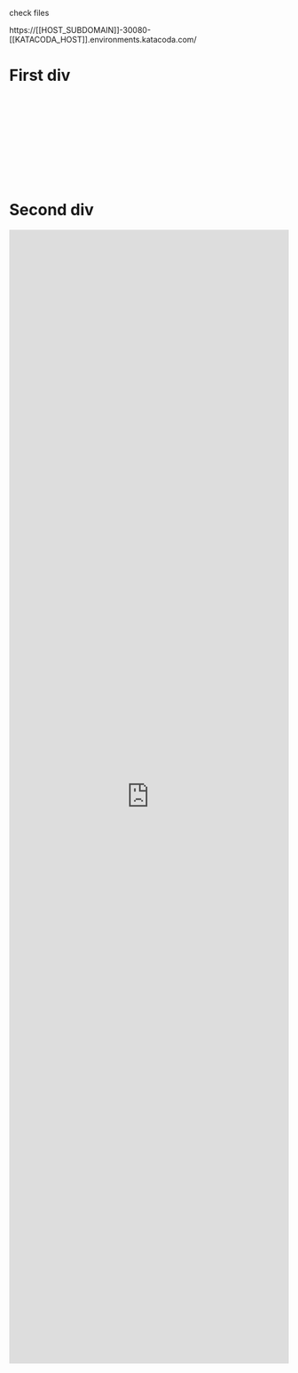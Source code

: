 check files

https://[[HOST_SUBDOMAIN]]-30080-[[KATACODA_HOST]].environments.katacoda.com/

# First div
<iframe src="https://[[HOST_SUBDOMAIN]]-30080-[[KATACODA_HOST]].environments.katacoda.com/" frameborder="0" allowtransparency="true" allowfullscreen="true"></iframe>

# Second div
 <div id="katacoda-terminal" data-katacoda-id="brainupgrade/courses/kubernetes-ckad/design-build"
        data-katacoda-color="#373534" data-katacoda-secondary="#e00" data-katacoda-background="#fff"
        data-katacoda-hideprogress="true" data-katacoda-font="Open Sans" data-katacoda-fontheader="Open Sans"
        data-katacoda-externalcss="https://learn.openshift.com/static/external.css" style="height:2040px;">
        <iframe id="katacoda-container"
            src="https://katacoda.com/embed/brainupgrade/courses/kubernetes-ckad/design-build?v=2&amp;embed=true&amp;ui=inline&amp;host=learn.openshift.com&amp;url=https%3A%2F%2Flearn.openshift.com%2Fkafka%2F&amp;target=katacoda-terminal&amp;nonce=eyJhbGciOiJIUzI1NiIsInR5cCI6IkpXVCJ9.eyJlbWJlZCI6dHJ1ZSwiZG9tYWluIjoiaHR0cHM6Ly9sZWFybi5vcGVuc2hpZnQuY29tLyIsImlwIjoiMTIyLjE3MS41LjQwIiwiaWF0IjoxNjIxODU2NjAzLCJleHAiOjE2MjE4NTY2MzN9.RPBaEZ39jSu2K81MKeXACjBlIfGGoq_yquQ8it1SLJ4&amp;color=%23373534&amp;secondary=%23e00&amp;background=%23fff&amp;hideprogress=true&amp;font=Open%20Sans&amp;fontheader=Open%20Sans&amp;externalcss=https%3A%2F%2Flearn.openshift.com%2Fstatic%2Fexternal.css&amp;code="
            frameborder="0" allowtransparency="true" allowfullscreen="true"
            style="height: 100%; width: 100%; border: 0px; background-color: transparent;"></iframe>
    </div>